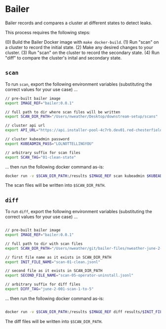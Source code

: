 # Bailer

Bailer records and compares a cluster at different states to detect leaks.

This process requires the following steps:

(0) Build the Bailer Docker image with `make docker-build`.
(1) Run "scan" on a cluster to record the initial state.
(2) Make any desired changes to your cluster.
(3) Run "scan" on the cluster to record the secondary state.
(4) Run "diff" to compare the cluster's inital and secondary state.



## `scan`

To run `scan`, export the following environment variables (substituting the correct values for your use case) ...

```bash
// pre-built bailer image
export IMAGE_REF="bailer:0.0.1"

// full path to dir where scan files will be written
export SCAN_DIR_PATH="/Users/nweather/Desktop/downstream-setup/scans"

// cluster api url
export API_URL="https://api.installer-pool-4c7rb.dev01.red-chesterfield.com:6443"

// cluster kubeadmin password
export KUBEADMIN_PASS="LOLNOTTELLINGYOU"

// arbitrary suffix for scan files
export SCAN_TAG="01-clean-state"

```

... then run the following docker command as-is:

```bash
docker run -v $SCAN_DIR_PATH:/results $IMAGE_REF scan kubeadmin $KUBEADMIN_PASS $API_URL $SCAN_TAG
```

The scan files will be written into `$SCAN_DIR_PATH`.

## `diff`

To run `diff`, export the following environment variables (substituting the correct values for your use case) ...

```bash

// pre-built bailer image
export IMAGE_REF="bailer:0.0.1"

// full path to dir with scan files
export SCAN_DIR_PATH="/Users/nweather/git/bailer-files/nweather-june-2-001-acm-2.2.3"

// first file name as it exists in SCAN_DIR_PATH
export INIT_FILE_NAME="scan-01-clean.jsonl"

// second file as it exists in SCAN_DIR_PATH
export SECOND_FILE_NAME="scan-05-operator-uninstall.jsonl"

// arbitrary suffix for diff files
export DIFF_TAG="june-2-001-scan-1-to-5"

```

... then run the following docker command as-is:

```bash

docker run -v $SCAN_DIR_PATH:/results $IMAGE_REF diff results/$INIT_FILE_NAME results/$SECOND_FILE_NAME $DIFF_TAG

```

The diff files will be written into `$SCAN_DIR_PATH`.
